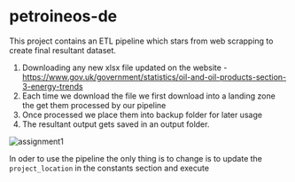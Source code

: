# petroineos-de

This project contains an ETL pipeline which stars from web scrapping to create final resultant dataset. 
1. Downloading any new xlsx file updated on the website - https://www.gov.uk/government/statistics/oil-and-oil-products-section-3-energy-trends
2. Each time we download the file we first download into a landing zone the get them processed by our pipeline
3. Once processed we place them into backup folder for later usage
4. The resultant output gets saved in an output folder.

![assignment1](https://github.com/user-attachments/assets/c5df40ee-555a-43dc-8f18-73b189fd702f)

In oder to use the pipeline the only thing is to change is to update the `project_location` in the constants section and execute